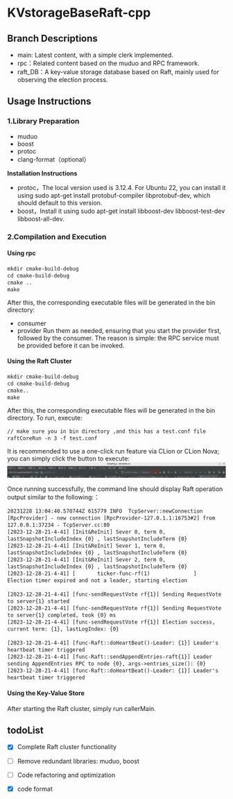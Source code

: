 # KVstorageBaseRaft-cpp

## Branch Descriptions
- main: Latest content, with a simple clerk implemented.
- rpc：Related content based on the muduo and RPC framework.
- raft_DB：A key-value storage database based on Raft, mainly used for observing the election process.

## Usage Instructions

### 1.Library Preparation
- muduo
- boost
- protoc
- clang-format（optional）

**Installation Instructions**

- protoc，The local version used is 3.12.4. For Ubuntu 22, you can install it using sudo apt-get install protobuf-compiler libprotobuf-dev, which should default to this version.
- boost，Install it using sudo apt-get install libboost-dev libboost-test-dev libboost-all-dev.

### 2.Compilation and Execution
#### Using rpc
```
mkdir cmake-build-debug
cd cmake-build-debug
cmake ..
make
```
After this, the corresponding executable files will be generated in the bin directory:
- consumer
- provider
Run them as needed, ensuring that you start the provider first, followed by the consumer. The reason is simple: the RPC service must be provided before it can be invoked.

#### Using the Raft Cluster
```
mkdir cmake-build-debug
cd cmake-build-debug
cmake..
make
```
After this, the corresponding executable files will be generated in the bin directory. To run, execute:
```
// make sure you in bin directory ,and this has a test.conf file
raftCoreRun -n 3 -f test.conf
```
It is recommended to use a one-click run feature via CLion or CLion Nova; you can simply click the button to execute:
![img.png](docs/images/img.png)

Once running successfully, the command line should display Raft operation output similar to the following:：
```
20231228 13:04:40.570744Z 615779 INFO  TcpServer::newConnection [RpcProvider] - new connection [RpcProvider-127.0.1.1:16753#2] from 127.0.0.1:37234 - TcpServer.cc:80
[2023-12-28-21-4-41] [Init&ReInit] Sever 0, term 0, lastSnapshotIncludeIndex {0} , lastSnapshotIncludeTerm {0}
[2023-12-28-21-4-41] [Init&ReInit] Sever 1, term 0, lastSnapshotIncludeIndex {0} , lastSnapshotIncludeTerm {0}
[2023-12-28-21-4-41] [Init&ReInit] Sever 2, term 0, lastSnapshotIncludeIndex {0} , lastSnapshotIncludeTerm {0}
[2023-12-28-21-4-41] [       ticker-func-rf(1)              ]  Election timer expired and not a leader, starting election

[2023-12-28-21-4-41] [func-sendRequestVote rf{1}] Sending RequestVote to server{1} started
[2023-12-28-21-4-41] [func-sendRequestVote rf{1}] Sending RequestVote to server{1} completed, took {0} ms
[2023-12-28-21-4-41] [func-sendRequestVote rf{1}] Election success, current term: {1}, lastLogIndex: {0}

[2023-12-28-21-4-41] [func-Raft::doHeartBeat()-Leader: {1}] Leader's heartbeat timer triggered
[2023-12-28-21-4-41] [func-Raft::sendAppendEntries-raft{1}] Leader sending AppendEntries RPC to node {0}, args->entries_size(): {0}
[2023-12-28-21-4-41] [func-Raft::doHeartBeat()-Leader: {1}] Leader's heartbeat timer triggered
```

#### Using the Key-Value Store
After starting the Raft cluster, simply run callerMain.

## todoList

- [x] Complete Raft cluster functionality
- [ ] Remove redundant libraries: muduo, boost
- [ ] Code refactoring and optimization
- [x] code format


